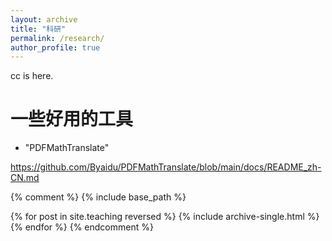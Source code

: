 ```yaml
---
layout: archive
title: "科研"
permalink: /research/
author_profile: true
---
```


cc is here. 


# 一些好用的工具
* "PDFMathTranslate"

https://github.com/Byaidu/PDFMathTranslate/blob/main/docs/README_zh-CN.md




{% comment %}
{% include base_path %}

{% for post in site.teaching reversed %}
  {% include archive-single.html %}
{% endfor %}
{% endcomment %}
